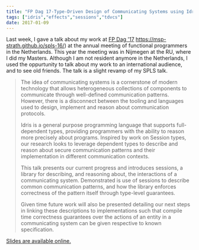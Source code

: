 ```yaml
---
title: "FP Dag 17-Type-Driven Design of Communicating Systems using Idris"
tags: ["idris","effects","sessions","tdvcs"]
date: 2017-01-09
---
```


Last week, I gave a talk about my work
at [FP Dag '17]( http://wiki.clean.cs.ru.nl/NL-FP_dag_2017)
https://msp-strath.github.io/spls-16/) at the annual meeting of
functional programmers in the Netherlands. This year the meeting was
in Nijmegen at the RU, where I did my Masters. Although I am not
resident anymore in the Netherlands, I used the oppurtunity to talk
about my work to an international audience, and to see old friends.
The talk is a slight revamp of my SPLS talk.

> The idea of communicating systems is a cornerstone of modern
> technology that allows heterogeneous collections of components to
> communicate through well-defined communication patterns. However,
> there is a disconnect between the tooling and languages used to
> design, implement and reason about communication protocols.
>
> Idris is a general purpose programming language that supports
> full-dependent types, providing programmers with the ability to
> reason more precisely about programs. Inspired by work on Session
> types, our research looks to leverage dependent types to describe
> and reason about secure communication patterns and their
> implementation in different communication contexts.
>
> This talk presents our current progress and introduces sessions, a
> library for describing, and reasoning about, the interactions of a
> communicating system. Demonstrated is use of sessions to describe
> common communication patterns, and how the library enforces
> correctness of the pattern itself through type-level guarantees.
>
> Given time future work will also be presented detailing our next
> steps in linking these descriptions to implementations such that
> compile time correctness guarantees over the actions of an entity in
> a communicating system can be given respective to known
> specification.

[Slides are available online.](https://jfdm.host.cs.st-andrews.ac.uk/presentation/2017-01-06-FP-Dag.pdf)
